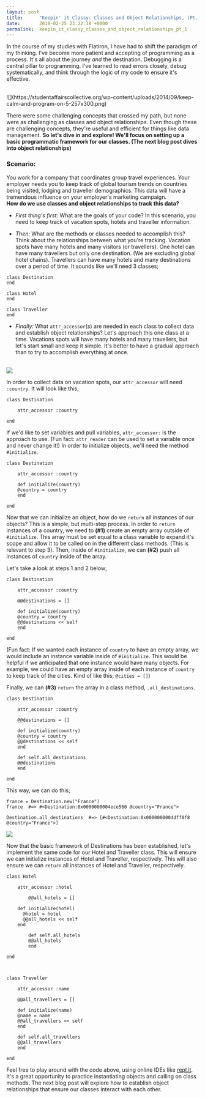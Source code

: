 ```yaml
---
layout: post
title:      "Keepin' it Classy: Classes and Object Relationships, (Pt. 1)"
date:       2018-02-25 23:22:18 +0000
permalink:  keepin_it_classy_classes_and_object_relationships_pt_1
---
```



**I**n the course of my studies with Flatiron, I have had to shift the paradigm of my thinking. I've become more patient and accepting of programming as a process. It's all about the journey *and* the destination. Debugging is a central pillar to programming. I've learned to read errors closely, debug systematically, and think through the logic of my code to ensure it's effective.

<br>
![](https://studentaffairscollective.org/wp-content/uploads/2014/09/keep-calm-and-program-on-5-257x300.png)
</br>

There were some challenging concepts that crossed my path, but none were as challenging as classes and object relationships. Even though these are challenging concepts, they're useful and efficient for things like data management. **So let's dive in and explore! We'll focus on setting up a basic programmatic framework for our classes. (The next blog post dives into object relationships)**

### Scenario:

You work for a company that coordinates group travel experiences. Your employer needs you to keep track of global tourism trends on countries being visited, lodging and traveller demographics. This data will have a tremendous influence on your employer's marketing campaign. 
<br>**How do we use classes and object relationships to track this data?**</br>

* *First thing's first:* What are the goals of your code? In this scenario, you need to keep track of vacation spots, hotels and traveller information. 

* *Then:* What are the methods or classes needed to accomplish this? Think about the relationships between what you're tracking. Vacation spots have many hotels and many visitors (or travellers). One hotel can have many travellers but only one destination. (We are excluding global hotel chains). Travellers can have many hotels and many destinations over a period of time. It sounds like we'll need 3 classes;

```
class Destination 
end 

class Hotel
end 

class Traveller 
end 
```


* *Finally:* What `attr_accessor`(s) are needed in each class to collect data and establish object relationships? Let's approach this one class at a time. Vacations spots will have many hotels and many travellers, but let's start small and keep it simple. It's better to have a gradual approach than to try to accomplish everything at once. 

<br>![](http://www.nb-coaching.com/v2/wp-content/uploads/2014/08/think-big-start-small-300x224.jpg)</br>
 
 
In order to collect data on vacation spots, our `attr_accessor` will need `:country`. It will look like this;

```
class Destination

    attr_accessor :country 

end
```

If we'd like to set variables and pull variables, `attr_accessor:` is the approach to use. (Fun fact: `attr_reader` can be used to set a variable once and never change it!) In order to initialize objects, we'll need the method `#initialize`. 

```
class Destination 

    attr_accessor :country 

    def initialize(country)
    @country = country
    end

end 
```

Now that we can initialize an object, how do we `return` all instances of our objects? This is a simple, but multi-step process. In order to `return` instances of a country, we need to **(#1)** create an empty array outside of `#initialize`. This array must be set equal to a class variable to expand it's scope and allow it to be called on in the different class methods. (This is relevant to step 3). Then, inside of `#initialize`, we can **(#2)** push all instances of `country` inside of the array.

Let's take a look at steps 1 and 2 below;

```
class Destination

    attr_accessor :country 

    @@destinations = []

    def initialize(country)
    @country = country
    @@destinations << self
    end

end
```

(Fun fact: If we wanted each instance of `country` to have an empty array, we would include an instance variable inside of `#initialize`. This would be helpful if we anticipated that one instance would have many objects. For example, we could have an empty array inside of each instance of `country` to keep track of the cities. Kind of like this; `@cities = []`)

Finally, we can **(#3)** `return` the array in a class method, `.all_destinations`.

```
class Destination

    attr_accessor :country 

    @@destinations = []

    def initialize(country)
    @country = country
    @@destinations << self
    end

    def self.all_destinations
    @@destinations
    end

end
```

This way, we can do this;

```
france = Destination.new("France")
france  #=> #<Destination:0x0000000004ece560 @country="France">

Destination.all_destinations  #=> [#<Destination:0x0000000004dff0f8 @country="France">]

```


![](https://thumbs.dreamstime.com/t/woman-climbing-mountain-holding-ladder-to-get-red-flag-top-background-blue-sky-vector-flat-design-67928537.jpg)

Now that the basic framework of Destinations  has been established, let's implement the same code for our Hotel and Traveller class. This will ensure we can initialize instances of Hotel and Traveller, respectively. This will also ensure we can `return` all instances of Hotel and Traveller, respectively.

```
class Hotel

    attr_accessor :hotel

		@@all_hotels = []

    def initialize(hotel)
      @hotel = hotel
      @@all_hotels << self
    end
		
		def self.all_hotels
		@@all_hotels
		end

end



class Traveller

    attr_accessor :name

    @@all_travellers = []

    def initialize(name)
    @name = name
    @@all_travellers << self
    end 

    def self.all_travellers
    @@all_travellers
    end

end
```

Feel free to play around with the code above, using online IDEs like [repl.it](https://repl.it/repls). It's a great opportunity to practice instantiating objects and calling on class methods. The next blog post will explore how to establish object relationships that ensure our classes interact with each other.









